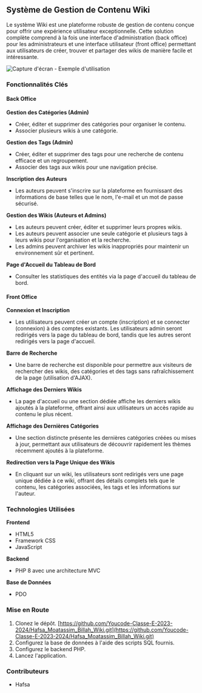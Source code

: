 ## Système de Gestion de Contenu Wiki

Le système Wiki est une plateforme robuste de gestion de contenu conçue pour offrir une expérience utilisateur exceptionnelle. Cette solution complète comprend à la fois une interface d'administration (back office) pour les administrateurs et une interface utilisateur (front office) permettant aux utilisateurs de créer, trouver et partager des wikis de manière facile et intéressante.

![Capture d'écran - Exemple d'utilisation](https://github.com/Youcode-Classe-E-2023-2024/Hafsa_Moatassim_Billah_Wiki/assets/93940843/1a36eb5a-8d68-48f7-a614-e7e6d08f19e8)

### Fonctionnalités Clés

#### Back Office

**Gestion des Catégories (Admin)**

- Créer, éditer et supprimer des catégories pour organiser le contenu.
- Associer plusieurs wikis à une catégorie.

**Gestion des Tags (Admin)**

- Créer, éditer et supprimer des tags pour une recherche de contenu efficace et un regroupement.
- Associer des tags aux wikis pour une navigation précise.

**Inscription des Auteurs**

- Les auteurs peuvent s'inscrire sur la plateforme en fournissant des informations de base telles que le nom, l'e-mail et un mot de passe sécurisé.

**Gestion des Wikis (Auteurs et Admins)**

- Les auteurs peuvent créer, éditer et supprimer leurs propres wikis.
- Les auteurs peuvent associer une seule catégorie et plusieurs tags à leurs wikis pour l'organisation et la recherche.
- Les admins peuvent archiver les wikis inappropriés pour maintenir un environnement sûr et pertinent.

**Page d'Accueil du Tableau de Bord**

- Consulter les statistiques des entités via la page d'accueil du tableau de bord.

#### Front Office

**Connexion et Inscription**

- Les utilisateurs peuvent créer un compte (inscription) et se connecter (connexion) à des comptes existants. Les utilisateurs admin seront redirigés vers la page du tableau de bord, tandis que les autres seront redirigés vers la page d'accueil.

**Barre de Recherche**

- Une barre de recherche est disponible pour permettre aux visiteurs de rechercher des wikis, des catégories et des tags sans rafraîchissement de la page (utilisation d'AJAX).

**Affichage des Derniers Wikis**

- La page d'accueil ou une section dédiée affiche les derniers wikis ajoutés à la plateforme, offrant ainsi aux utilisateurs un accès rapide au contenu le plus récent.

**Affichage des Dernières Catégories**

- Une section distincte présente les dernières catégories créées ou mises à jour, permettant aux utilisateurs de découvrir rapidement les thèmes récemment ajoutés à la plateforme.

**Redirection vers la Page Unique des Wikis**

- En cliquant sur un wiki, les utilisateurs sont redirigés vers une page unique dédiée à ce wiki, offrant des détails complets tels que le contenu, les catégories associées, les tags et les informations sur l'auteur.

### Technologies Utilisées

**Frontend**

- HTML5
- Framework CSS
- JavaScript

**Backend**

- PHP 8 avec une architecture MVC

**Base de Données**

- PDO

### Mise en Route

1. Clonez le dépôt. [https://github.com/Youcode-Classe-E-2023-2024/Hafsa_Moatassim_Billah_Wiki.git](https://github.com/Youcode-Classe-E-2023-2024/Hafsa_Moatassim_Billah_Wiki.git)
2. Configurez la base de données à l'aide des scripts SQL fournis.
3. Configurez le backend PHP.
4. Lancez l'application.

### Contributeurs

- Hafsa
